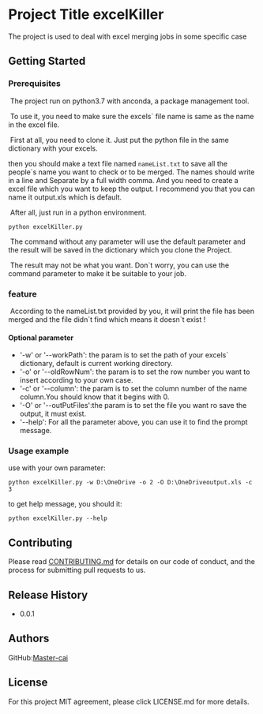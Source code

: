 # Project Title excelKiller

The project is used to deal with excel merging jobs in some specific case

## Getting Started 

### Prerequisites



​	The project run on python3.7 with anconda, a package management tool.

​	To use it, you need to make sure the excels` file name is same as the name in the excel file.

​	First at all, you need to clone it. Just put the python file in the same dictionary with your excels. 

then you should make a text file named `nameList.txt`  to save all the people`s name you want to check or to be merged. The names should write in a line and Separate by a full width comma. And you need to create a excel file which you want to keep the output. I recommend you that you can name it  output.xls which is default.

​	After all, just run in a python environment.

`python excelKiller.py`

​	The command without any parameter will use the default parameter and the result will be saved in the  dictionary which you clone the Project.

​	The result may not be what you want. Don`t worry, you can use the command parameter to make it be suitable to your job.

### feature

​	According to the nameList.txt provided by you, it will print the file has been merged and the file didn\`t find which means it doesn\`t exist !

#### Optional parameter

- '-w' or '--workPath': the param is to set the path of your excels` dictionary, default is current working directory.
- '-o' or '--oldRowNum': the param is to set the row number you want to insert according to your own case.
- '-c' or '--column': the param is to set the column number of the name column.You should know that it begins with 0.
- '-O' or '--outPutFiles':the param is to set the file you want ro save the output, it must exist.
- '--help': For all the parameter above, you can use it to find the prompt message.

### Usage example

use with your own parameter:

`python excelKiller.py -w D:\OneDrive -o 2 -O D:\OneDriveoutput.xls -c 3`

to get help message, you should it:

`python excelKiller.py --help`



## Contributing

Please read [CONTRIBUTING.md](https://gist.github.com/wangyan/6e8021667fe7f2082d153bed2d764618#) for details on our code of conduct, and the process for submitting pull requests to us.

## Release History

- 0.0.1 

## Authors

GitHub:[Master-cai](https://github.com/Master-cai)

## License

For this project MIT agreement, please click LICENSE.md for more details.